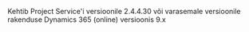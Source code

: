 Kehtib Project Service'i versioonile 2.4.4.30 või varasemale versioonile rakenduse Dynamics 365 (online) versioonis 9.x
